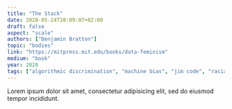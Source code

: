 ```yaml
---
title: "The Stack"
date: 2020-05-24T20:09:07+02:00
draft: false
aspect: "scale"
authors: ["Benjamin Bratton"]
topic: "bodies"
link: "https://mitpress.mit.edu/books/data-feminism"
medium: "book"
year: 2020
tags: ["algorithmic discrimination", "machine bias", "jim code", "racial hierarchies", "discriminatory designs"]
---
```

Lorem ipsum dolor sit amet, consectetur adipisicing elit, sed do eiusmod
tempor incididunt.